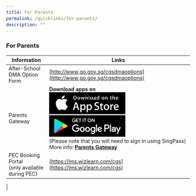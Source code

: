 ```yaml
---
title: For Parents
permalink: /quicklinks/for-parents/
description: ""
---
```

### **For Parents**

| Information | Links |
|---|---|
| After-School DMA Option Form | [http://www.go.gov.sg/cgsdmaoptions](http://www.go.gov.sg/cgsdmaoptions) |
|  Parents Gateway | **Download apps on**<br><a href="https://apps.apple.com/sg/app/parents-gateway/id1267198708"> <img style="width:55%" src="/images/apple.png"> </a><a href="https://play.google.com/store/apps/details?id=com.moe.pgp"><img style="width:55%" src="/images/android.png"></a><br>(Please note that you will need to sign in using SingPass)<br>More info: **[Parents Gateway](https://pg.moe.edu.sg/faq)**  |
|  PEC Booking Portal<br>(only available during PEC) | [https://lms.wizlearn.com/cgs](https://lms.wizlearn.com/cgs) |
|